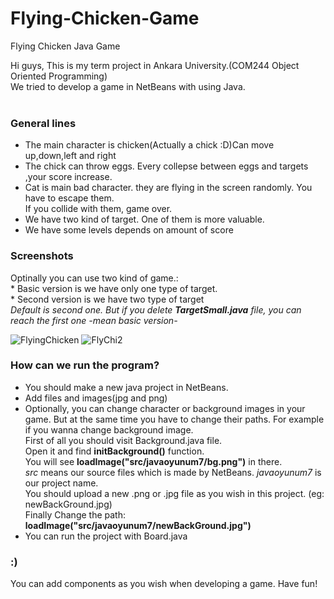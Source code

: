# Flying-Chicken-Game
Flying Chicken Java Game 

Hi guys, This is my term project in Ankara University.(COM244 Object Oriented Programming)<br>
We tried to develop a game in NetBeans with using Java.<br><br>

### General lines
- The main character is chicken(Actually a chick :D)Can move up,down,left and right
- The chick can throw eggs. Every collepse between eggs and targets ,your score increase.
- Cat is main bad character. they are flying in the screen randomly. You have to escape them.<br>
If you collide with them, game over.
- We have two kind of target. One of them is more valuable.
- We have some levels depends on amount of score

### Screenshots
Optinally you can use two kind of game.:
<br> * Basic version is we have only one type of target.
<br> * Second version is we have two type of target
<br>*Default is second one. But if you delete **TargetSmall.java** file, you can reach the first one -mean basic version-*

![FlyingChicken](https://user-images.githubusercontent.com/50207648/72217577-00c0c080-3541-11ea-903b-e08ef8751762.png)
![FlyChi2](https://user-images.githubusercontent.com/50207648/72217578-00c0c080-3541-11ea-8ead-8d9a9e673d08.png)


### How can we run the program? 
* You should make a new java project in NetBeans.
* Add files and images(jpg and png)
* Optionally, you can change character or background images in your game. But at the same time you have to change their paths.
For example if you wanna change background image. <br>
First of all you should visit Background.java file.<br>
Open it and find **initBackground()** function. <br>
You will see **loadImage("src/javaoyunum7/bg.png")** in there. <br>
*src* means our source files which is made by NetBeans. *javaoyunum7* is our project name.<br>
You should upload a new .png or .jpg file as you wish in this project. (eg: newBackGround.jpg)<br>
Finally Change the path: **loadImage("src/javaoyunum7/newBackGround.jpg")** 
* You can run the project with Board.java


### :)
You can add components as you wish when developing a game. Have fun!
